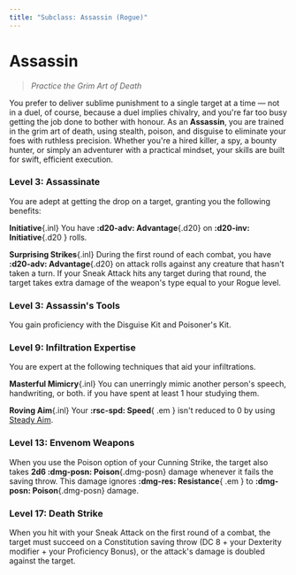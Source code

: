```yaml
---
title: "Subclass: Assassin (Rogue)"
---
```


<p style="display:none">
Practice the Grim Art of Death.
</p>

# Assassin

> *Practice the Grim Art of Death*

You prefer to deliver sublime punishment to a single target at a time — not in a duel, of course, because a duel implies chivalry, and you're far too busy getting the job done to bother with honour. As an **Assassin**, you are trained in the grim art of death, using stealth, poison, and disguise to eliminate your foes with ruthless precision. Whether you're a hired killer, a spy, a bounty hunter, or simply an adventurer with a practical mindset, your skills are built for swift, efficient execution.

### Level 3: Assassinate

You are adept at getting the drop on a target, granting you the following benefits:

**Initiative**{.inl} You have **:d20-adv: Advantage**{.d20} on **:d20-inv: Initiative**{.d20 } rolls.

**Surprising Strikes**{.inl} During the first round of each combat, you have **:d20-adv: Advantage**{.d20} on attack rolls against any creature that hasn't taken a turn. If your Sneak Attack hits any target during that round, the target takes extra damage of the weapon's type equal to your Rogue level.

### Level 3: Assassin's Tools

You gain proficiency with the Disguise Kit and Poisoner's Kit.
 
### Level 9: Infiltration Expertise

You are expert at the following techniques that aid your infiltrations.

**Masterful Mimicry**{.inl} You can unerringly mimic another person's speech, handwriting, or both. if you have spent at least 1 hour studying them.

**Roving Aim**{.inl} Your **:rsc-spd: Speed**{ .em } isn't reduced to 0 by using [Steady Aim](index.md#level-3-steady-aim).

### Level 13: Envenom Weapons

When you use the Poison option of your Cunning Strike, the target also takes **2d6 :dmg-posn: Poison**{.dmg-posn} damage whenever it fails the saving throw. This damage ignores **:dmg-res: Resistance**{ .em } to **:dmg-posn: Poison**{.dmg-posn} damage.

### Level 17: Death Strike

When you hit with your Sneak Attack on the first round of a combat, the target must succeed on a Constitution saving throw (DC 8 + your Dexterity modifier + your Proficiency Bonus), or the attack's damage is doubled against the target.
